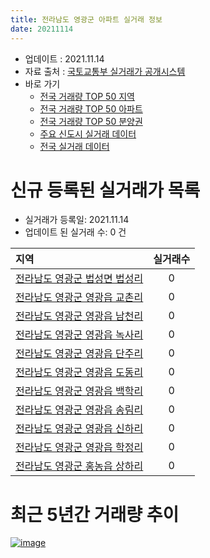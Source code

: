 ```yaml
---
title: 전라남도 영광군 아파트 실거래 정보
date: 20211114
---
```


* 업데이트 : 2021.11.14
* 자료 출처 : [국토교통부 실거래가 공개시스템](http://rt.molit.go.kr)
* 바로 가기
    * [전국 거래량 TOP 50 지역](https://apt-info.github.io/apt-trade-info/tr)
    * [전국 거래량 TOP 50 아파트](https://apt-info.github.io/apt-trade-info/ta)
    * [전국 거래량 TOP 50 분양권](https://apt-info.github.io/apt-trade-info/tb)
    * [주요 신도시 실거래 데이터](https://apt-info.github.io/apt-trade-info/newtown)
    * [전국 실거래 데이터](https://apt-info.github.io/apt-trade-info/all)



<script async src="https://pagead2.googlesyndication.com/pagead/js/adsbygoogle.js"></script>
<!-- 기본광고 -->
<ins class="adsbygoogle"
     style="display:block"
     data-ad-client="ca-pub-1142216861245946"
     data-ad-slot="4805727019"
     data-ad-format="auto"
     data-full-width-responsive="true"></ins>
<script>
     (adsbygoogle = window.adsbygoogle || []).push({});
</script>


# 신규 등록된 실거래가 목록

* 실거래가 등록일: 2021.11.14
* 업데이트 된 실거래 수: 0 건


|지역|실거래수|
|:---|:---:|
|[전라남도 영광군 법성면 법성리](https://apt-info.github.io/apt-trade-info/r2176)|0|
|[전라남도 영광군 영광읍 교촌리](https://apt-info.github.io/apt-trade-info/r2179)|0|
|[전라남도 영광군 영광읍 남천리](https://apt-info.github.io/apt-trade-info/r2172)|0|
|[전라남도 영광군 영광읍 녹사리](https://apt-info.github.io/apt-trade-info/r2174)|0|
|[전라남도 영광군 영광읍 단주리](https://apt-info.github.io/apt-trade-info/r2173)|0|
|[전라남도 영광군 영광읍 도동리](https://apt-info.github.io/apt-trade-info/r2178)|0|
|[전라남도 영광군 영광읍 백학리](https://apt-info.github.io/apt-trade-info/r2177)|0|
|[전라남도 영광군 영광읍 송림리](https://apt-info.github.io/apt-trade-info/r3175)|0|
|[전라남도 영광군 영광읍 신하리](https://apt-info.github.io/apt-trade-info/r3099)|0|
|[전라남도 영광군 영광읍 학정리](https://apt-info.github.io/apt-trade-info/r3689)|0|
|[전라남도 영광군 홍농읍 상하리](https://apt-info.github.io/apt-trade-info/r2175)|0|



<script async src="https://pagead2.googlesyndication.com/pagead/js/adsbygoogle.js"></script>
<!-- 기본광고 -->
<ins class="adsbygoogle"
     style="display:block"
     data-ad-client="ca-pub-1142216861245946"
     data-ad-slot="4805727019"
     data-ad-format="auto"
     data-full-width-responsive="true"></ins>
<script>
     (adsbygoogle = window.adsbygoogle || []).push({});
</script>


# 최근 5년간 거래량 추이


<div style="width:100%;">
    <canvas id="deal_progress" height="200"></canvas>
</div>

<script>
new Chart(document.getElementById("deal_progress"), {
    type: 'line',
    data: {
        labels: ['16.01','16.02','16.03','16.04','16.05','16.06','16.07','16.08','16.09','16.10','16.11','16.12','17.01','17.02','17.03','17.04','17.05','17.06','17.07','17.08','17.09','17.10','17.11','17.12','18.01','18.02','18.03','18.04','18.05','18.06','18.07','18.08','18.09','18.10','18.11','18.12','19.01','19.02','19.03','19.04','19.05','19.06','19.07','19.08','19.09','19.10','19.11','19.12','20.01','20.02','20.03','20.04','20.05','20.06','20.07','20.08','20.09','20.10','20.11','20.12','21.01','21.02','21.03','21.04','21.05','21.06','21.07','21.08','21.09','21.10','21.11'],
        datasets: [{
            label: '매매/분양권',
            data: [18,17,25,16,17,9,12,22,17,18,16,14,10,15,31,11,16,27,30,14,22,35,22,22,24,20,34,39,31,36,34,32,19,33,22,27,22,23,27,24,13,22,25,18,26,31,24,19,16,16,19,37,29,31,30,12,19,18,35,24,18,17,32,28,24,40,39,34,20,31,7],
            borderColor: "rgba(66, 133, 243, 1)",
            backgroundColor: "rgba(66, 133, 243, 0.05)",
            borderWidth: 1,
            pointRadius: 0,
            fill: false,
            lineTension: 0
        },{
            label: '전/월세',
            data: [4,12,9,5,38,8,8,11,5,8,2,8,10,10,9,10,7,5,3,6,2,7,8,5,4,6,10,3,8,13,15,11,6,6,8,8,11,8,7,4,13,4,10,1,7,6,6,5,3,9,12,7,15,3,14,9,5,5,8,6,5,5,8,7,8,4,3,9,3,2,0],
            borderColor: "rgba(255, 90, 0, 1)",
            backgroundColor: "rgba(255, 90, 0, 0.05)",
            borderWidth: 1,
            pointRadius: 0,
            fill: false,
            lineTension: 0
        },{
            label: '합계',
            data: [22,29,34,21,55,17,20,33,22,26,18,22,20,25,40,21,23,32,33,20,24,42,30,27,28,26,44,42,39,49,49,43,25,39,30,35,33,31,34,28,26,26,35,19,33,37,30,24,19,25,31,44,44,34,44,21,24,23,43,30,23,22,40,35,32,44,42,43,23,33,7],
            borderColor: "rgba(0, 0, 0, 1)",
            backgroundColor: "rgba(0, 0, 0, 0.03)",
            borderWidth: 0.1,
            pointRadius: 0,
            fill: true,
            lineTension: 0
        }
        ]
    },
    options: {
        responsive: true,
        title: {
            display: false
        },
        tooltips: {
            mode: 'index',
            intersect: false
        },
        hover: {
            mode: 'nearest',
            intersect: true
        },
        scales: {
            xAxes: [{
                display: true,
                scaleLabel: {
                    display: true,
                    labelString: '년/월'
                }
            }],
            yAxes: [{
                display: true,
                ticks: {
                    suggestedMin: 0,
                },
                scaleLabel: {
                    display: true,
                    labelString: '실거래 수'
                }
            }]
        }
    }
});

</script>


[![image](https://apt-info.github.io/images/2020-01-03-apt-trade-info/1024x500.png)](https://play.google.com/store/apps/details?id=com.aptinfo.apttradeinfo)

